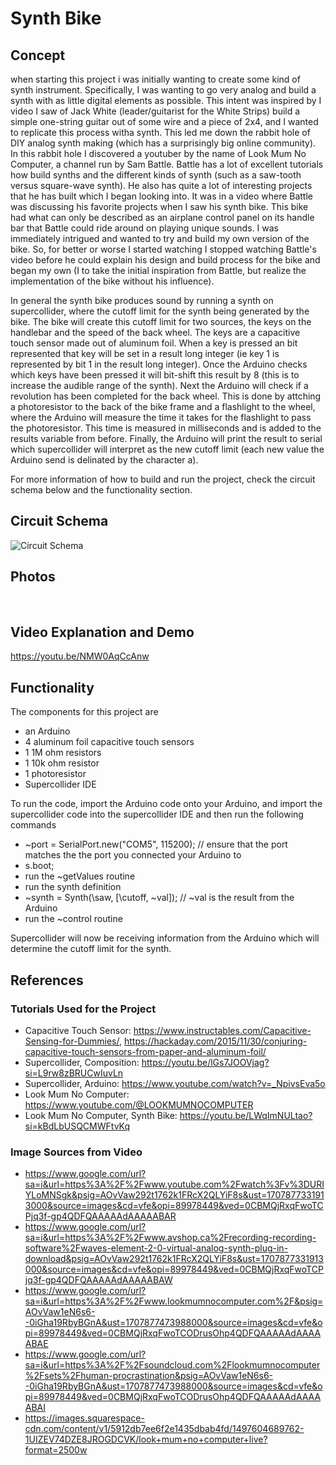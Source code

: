 # Synth Bike

## Concept
when starting this project i was initially wanting to create some kind of synth instrument. Specifically, I was wanting to go very analog and build a synth with as little digital elements as possible. This intent was inspired by I video I saw of Jack White (leader/guitarist for the White Strips) build a simple one-string guitar out of some wire and a piece of 2x4, and I wanted to replicate this process witha synth. This led me down the rabbit hole of DIY analog synth making (which has a surprisingly big online community). In this rabbit hole I discovered a youtuber by the name of Look Mum No Computer, a channel run by Sam Battle. Battle has a lot of excellent tutorials how build synths and the different kinds of synth (such as a saw-tooth versus square-wave synth). He also has quite a lot of interesting projects that he has built which I began looking into. It was in a video where Battle was discussing his favorite projects when I saw his synth bike. This bike had what can only be described as an airplane control panel on its handle bar that Battle could ride around on playing unique sounds. I was immediately intrigued and wanted to try and build my own version of the bike. So, for better or worse I started watching I stopped watching Battle's video before he could explain his design and build process for the bike and began my own (I to take the initial inspiration from Battle, but realize the implementation of the bike without his influence).

In general the synth bike produces sound by running a synth on supercollider, where the cutoff limit for the synth being generated by the bike. The bike will create this cutoff limit for two sources, the keys on the handlebar and the speed of the back wheel. The keys are a capacitive touch sensor made out of aluminum foil. When a key is pressed an bit represented that key will be set in a result long integer (ie key 1 is represented by bit 1 in the result long integer). Once the Arduino checks which keys have been pressed it will bit-shift this result by 8 (this is to increase the audible range of the synth). Next the Arduino will check if a revolution has been completed for the back wheel. This is done by attching a photoresistor to the back of the bike frame and a flashlight to the wheel, where the Arduino will measure the time it takes for the flashlight to pass the photoresistor. This time is measured in milliseconds and is added to the results variable from before. Finally, the Arduino will print the result to serial which supercollider will interpret as the new cutoff limit (each new value the Arduino send is delinated by the character a).

For more information of how to build and run the project, check the circuit schema below and the functionality section.

## Circuit Schema
<img src="./images/circuit.png" alt="Circuit Schema" />

## Photos
<img src="./images/IMG_3563.jpg" alt="" />
<img src="./images/IMG_3564.jpg" alt="" />
<img src="./images/IMG_3593.jpg" alt="" />
<img src="./images/IMG_3591.jpg" alt="" />

## Video Explanation and Demo
https://youtu.be/NMW0AqCcAnw

## Functionality
The components for this project are
- an Arduino
- 4 aluminum foil capacitive touch sensors
- 1 1M ohm resistors
- 1 10k ohm resistor
- 1 photoresistor
- Supercollider IDE 

To run the code, import the Arduino code onto your Arduino, and import the supercollider code into the supercollider IDE and then run the following commands
- ~port = SerialPort.new("COM5", 115200); // ensure that the port matches the the port you connected your Arduino to
- s.boot;
- run the ~getValues routine
- run the synth definition
- ~synth = Synth(\saw, [\cutoff, ~val]); // ~val is the result from the Arduino
- run the ~control routine

Supercollider will now be receiving information from the Arduino which will determine the cutoff limit for the synth.

## References
### Tutorials Used for the Project
- Capacitive Touch Sensor: https://www.instructables.com/Capacitive-Sensing-for-Dummies/, https://hackaday.com/2015/11/30/conjuring-capacitive-touch-sensors-from-paper-and-aluminum-foil/
- Supercollider, Composition: https://youtu.be/lGs7JOOVjag?si=L9rw8zBRUCwIuvLn
- Supercollider, Arduino: https://www.youtube.com/watch?v=_NpivsEva5o
- Look Mum No Computer: https://www.youtube.com/@LOOKMUMNOCOMPUTER
- Look Mum No Computer, Synth Bike: https://youtu.be/LWqImNULtao?si=kBdLbUSQCMWFtvKq

### Image Sources from Video
-	https://www.google.com/url?sa=i&url=https%3A%2F%2Fwww.youtube.com%2Fwatch%3Fv%3DURIYLoMNSgk&psig=AOvVaw292t1762k1FRcX2QLYiF8s&ust=1707877331913000&source=images&cd=vfe&opi=89978449&ved=0CBMQjRxqFwoTCPjq3f-gp4QDFQAAAAAdAAAAABAR
-	https://www.google.com/url?sa=i&url=https%3A%2F%2Fwww.avshop.ca%2Frecording-recording-software%2Fwaves-element-2-0-virtual-analog-synth-plug-in-download&psig=AOvVaw292t1762k1FRcX2QLYiF8s&ust=1707877331913000&source=images&cd=vfe&opi=89978449&ved=0CBMQjRxqFwoTCPjq3f-gp4QDFQAAAAAdAAAAABAW
-	https://www.google.com/url?sa=i&url=https%3A%2F%2Fwww.lookmumnocomputer.com%2F&psig=AOvVaw1eN6s6--0iGha19RbyBGnA&ust=1707877473988000&source=images&cd=vfe&opi=89978449&ved=0CBMQjRxqFwoTCODrusOhp4QDFQAAAAAdAAAAABAE
-	https://www.google.com/url?sa=i&url=https%3A%2F%2Fsoundcloud.com%2Flookmumnocomputer%2Fsets%2Fhuman-procrastination&psig=AOvVaw1eN6s6--0iGha19RbyBGnA&ust=1707877473988000&source=images&cd=vfe&opi=89978449&ved=0CBMQjRxqFwoTCODrusOhp4QDFQAAAAAdAAAAABAI
-	https://images.squarespace-cdn.com/content/v1/5912db7ee6f2e1435dbab4fd/1497604689762-1UIZEV74DZE8JROGDCVK/look+mum+no+computer+live?format=2500w

